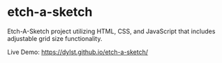 # etch-a-sketch

Etch-A-Sketch project utilizing HTML, CSS, and JavaScript that includes adjustable grid size functionality.

Live Demo: https://dylst.github.io/etch-a-sketch/
